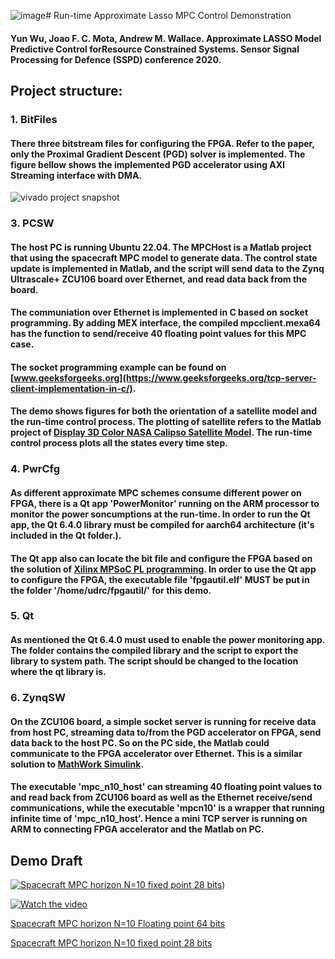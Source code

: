 ![image](https://github.com/wincle626/SSPD2020Demo/assets/11621727/da7023df-bd9b-4ce5-8509-d3e610824f06)# Run-time Approximate Lasso MPC Control Demonstration

#### Yun Wu, Joao F. C. Mota, Andrew M. Wallace. Approximate LASSO Model Predictive Control forResource Constrained Systems. Sensor Signal Processing for Defence (SSPD) conference 2020. 

## Project structure:

### 1. BitFiles

#### There three bitstream files for configuring the FPGA. Refer to the paper, only the Proximal Gradient Descent (PGD) solver is implemented. The figure bellow shows the implemented PGD accelerator using AXI Streaming interface with DMA. 

![vivado project snapshot](https://github.com/wincle626/SSPD2020Demo/blob/main/pics/vivadoproj.png)

### 3. PCSW

#### The host PC is running Ubuntu 22.04. The MPCHost is a Matlab project that using the spacecraft MPC model to generate data. The control state update is implemented in Matlab, and the script will send data to the Zynq Ultrascale+ ZCU106 board over Ethernet, and read data back from the board. 

#### The communiation over Ethernet is implemented in C based on socket programming. By adding MEX interface, the compiled mpcclient.mexa64 has the function to send/receive 40 floating point values for this MPC case. 

#### The socket programming example can be found on [www.geeksforgeeks.org](https://www.geeksforgeeks.org/tcp-server-client-implementation-in-c/). 

#### The demo shows figures for both the orientation of a satellite model and the run-time control process. The plotting of satellite refers to the Matlab project of [Display 3D Color NASA Calipso Satellite Model](https://uk.mathworks.com/matlabcentral/fileexchange/71148-display-3d-color-nasa-calipso-satellite-model?requestedDomain=). The run-time control process plots all the states every time step. 
  
### 4. PwrCfg

#### As different approximate MPC schemes consume different power on FPGA, there is a Qt app 'PowerMonitor' running on the ARM processor to monitor the power soncumptions at the run-time. In order to run the Qt app, the Qt 6.4.0 library must be compiled for aarch64 architecture (it's included in the Qt folder.). 

#### The Qt app also can locate the bit file and configure the FPGA based on the solution of [Xilinx MPSoC PL programming](https://xilinx-wiki.atlassian.net/wiki/spaces/A/pages/18841847/Solution+ZynqMP+PL+Programming?f=print). In order to use the Qt app to configure the FPGA, the executable file 'fpgautil.elf' MUST be put in the folder '/home/udrc/fpgautil/' for this demo. 
  
### 5. Qt

#### As mentioned the Qt 6.4.0 must used to enable the power monitoring app. The folder contains the compiled library and the script to export the library to system path. The script should be changed to the location where the qt library is. 
  
### 6. ZynqSW

#### On the ZCU106 board, a simple socket server is running for receive data from host PC, streaming data to/from the PGD accelerator on FPGA, send data back to the host PC. So on the PC side, the Matlab could communicate to the FPGA accelerator over Ethernet. This is a similar solution to [MathWork Simulink](https://uk.mathworks.com/help/hdlcoder/ug/getting-started-with-hardware-software-codesign-workflow-for-zynq-ultrascale-mpsoc-devices.html#d124e132669). 

#### The executable 'mpc_n10_host' can streaming 40 floating point values to and read back from ZCU106 board as well as the Ethernet receive/send communications, while the executable 'mpcn10' is a wrapper that running infinite time of 'mpc_n10_host'. Hence a mini TCP server is running on ARM to connecting FPGA accelerator and the Matlab on PC. 

## Demo Draft

[![Spacecraft MPC horizon N=10 fixed point 28 bits](https://i9.ytimg.com/vi_webp/GR8h1Lunoiw/mq2.webp?sqp=CPyfy6QG-oaymwEmCMACELQB8quKqQMa8AEB-AH-CIAC0AWKAgwIABABGFYgXyhlMA8=&rs=AOn4CLB3rw22HIuYc6_LVnZJznA4x4fkXw)](https://youtu.be/GR8h1Lunoiw))

[![Watch the video](https://img.youtube.com/vi/nTQUwghvy5Q/default.jpg)](https://youtu.be/nTQUwghvy5Q)

[Spacecraft MPC horizon N=10 Floating point 64 bits](https://youtu.be/Q4_9WLV2qkc)

[Spacecraft MPC horizon N=10 fixed point 28 bits](https://youtu.be/GR8h1Lunoiw)

